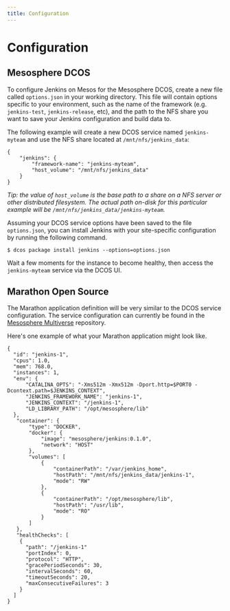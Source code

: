 ```yaml
---
title: Configuration
---
```


# Configuration

## Mesosphere DCOS

To configure Jenkins on Mesos for the Mesosphere DCOS, create a new file called
`options.json` in your working directory. This file will contain options
specific to your environment, such as the name of the framework (e.g.
`jenkins-test`, `jenkins-release`, etc), and the path to the NFS share you want
to save your Jenkins configuration and build data to.

The following example will create a new DCOS service named `jenkins-myteam` and
use the NFS share located at `/mnt/nfs/jenkins_data`:

```
{
    "jenkins": {
        "framework-name": "jenkins-myteam",
        "host_volume": "/mnt/nfs/jenkins_data"
    }
}
```

*Tip: the value of `host_volume` is the base path to a share on a NFS server
or other distributed filesystem. The actual path on-disk for this particular
example will be `/mnt/nfs/jenkins_data/jenkins-myteam`.*

Assuming your DCOS service options have been saved to the file `options.json`,
you can install Jenkins with your site-specific configuration by running
the following command.

```
$ dcos package install jenkins --options=options.json
```

Wait a few moments for the instance to become healthy, then access the
`jenkins-myteam` service via the DCOS UI.

## Marathon Open Source

The Marathon application definition will be very similar to the DCOS service
configuration. The service configuration can currently be found in the
[Mesosphere Multiverse][mesosphere-multiverse] repository.

Here's one example of what your Marathon application might look like.

```
{
  "id": "jenkins-1",
  "cpus": 1.0,
  "mem": 768.0,
  "instances": 1,
  "env": {
      "CATALINA_OPTS": "-Xms512m -Xmx512m -Dport.http=$PORT0 -Dcontext.path=$JENKINS_CONTEXT",
      "JENKINS_FRAMEWORK_NAME": "jenkins-1",
      "JENKINS_CONTEXT": "/jenkins-1",
      "LD_LIBRARY_PATH": "/opt/mesosphere/lib"
  },
   "container": {
       "type": "DOCKER",
       "docker": {
           "image": "mesosphere/jenkins:0.1.0",
           "network": "HOST"
       },
       "volumes": [
           {
               "containerPath": "/var/jenkins_home",
               "hostPath": "/mnt/nfs/jenkins_data/jenkins-1",
               "mode": "RW"
           },
           {
               "containerPath": "/opt/mesosphere/lib",
               "hostPath": "/usr/lib",
               "mode": "RO"
           }
       ]
   },
   "healthChecks": [
    {
      "path": "/jenkins-1"
      "portIndex": 0,
      "protocol": "HTTP",
      "gracePeriodSeconds": 30,
      "intervalSeconds": 60,
      "timeoutSeconds": 20,
      "maxConsecutiveFailures": 3
    }
  ]
}
```

[mesosphere-multiverse]: https://github.com/mesosphere/multiverse

